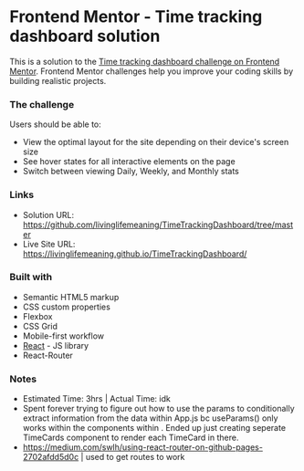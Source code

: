 # Frontend Mentor - Time tracking dashboard solution

This is a solution to the [Time tracking dashboard challenge on Frontend Mentor](https://www.frontendmentor.io/challenges/time-tracking-dashboard-UIQ7167Jw). Frontend Mentor challenges help you improve your coding skills by building realistic projects. 
### The challenge

Users should be able to:

- View the optimal layout for the site depending on their device's screen size
- See hover states for all interactive elements on the page
- Switch between viewing Daily, Weekly, and Monthly stats

### Links

- Solution URL: https://github.com/livinglifemeaning/TimeTrackingDashboard/tree/master
- Live Site URL: https://livinglifemeaning.github.io/TimeTrackingDashboard/
### Built with

- Semantic HTML5 markup
- CSS custom properties
- Flexbox
- CSS Grid
- Mobile-first workflow
- [React](https://reactjs.org/) - JS library
- React-Router


### Notes
- Estimated Time: 3hrs | Actual Time: idk 
- Spent forever trying to figure out how to use the params to conditionally extract information from the data within App.js bc useParams() only works within the components within <Route>. Ended up just creating seperate TimeCards component to render each TimeCard in there. 
- https://medium.com/swlh/using-react-router-on-github-pages-2702afdd5d0c | used to get routes to work 

